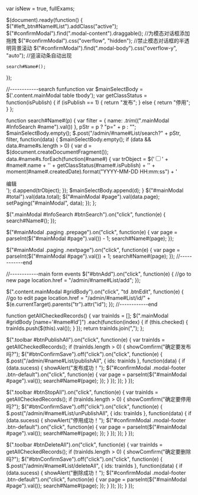 var isNew = true,
    fullExams;

$(document).ready(function() {
    $("#left_btn#Name#List").addClass("active");
    $("#confirmModal").find(".modal-content").draggable(); //为模态对话框添加拖拽
    $("#confirmModal").css("overflow", "hidden"); //禁止模态对话框的半透明背景滚动
    $("#confirmModal").find(".modal-body").css("overflow-y", "auto"); //竖滚动条自动出现

    search#Name#();
});

//------------search funfunction
var $mainSelectBody = $('.content.mainModal table tbody');
var getClassStatus = function(isPublish) {
    if (isPublish == 1) {
        return "发布";
    } else {
        return "停用";
    }
};

function search#Name#(p) {
    var filter = {
            name: $.trim($(".mainModal #InfoSearch #name").val())
        },
        pStr = p ? "p=" + p : "";
    $mainSelectBody.empty();
    $.post("/admin/#name#List/search?" + pStr, filter, function(data) {
        $mainSelectBody.empty();
        if (data && data.#name#s.length > 0) {
            var d = $(document.createDocumentFragment());
            data.#name#s.forEach(function(#name#) {
                var trObject = $('<tr id=' + #name#._id + '><td><span><input type="checkbox" name="#name#Id" value=' + #name#._id + ' /></span>' + #name#.name + '</td><td>' +
                    getClassStatus(#name#.isPublish) + '</td><td>' + moment(#name#.createdDate).format("YYYY-MM-DD HH:mm:ss") + '</td><td><div class="btn-group"><a class="btn btn-default btnEdit">编辑</a></div></td></tr>');
                d.append(trObject);
            });
            $mainSelectBody.append(d);
        }
        $("#mainModal #total").val(data.total);
        $("#mainModal #page").val(data.page);
        setPaging("#mainModal", data);
    });
};

$(".mainModal #InfoSearch #btnSearch").on("click", function(e) {
    search#Name#();
});

$("#mainModal .paging .prepage").on("click", function(e) {
    var page = parseInt($("#mainModal #page").val()) - 1;
    search#Name#(page);
});

$("#mainModal .paging .nextpage").on("click", function(e) {
    var page = parseInt($("#mainModal #page").val()) + 1;
    search#Name#(page);
});
//------------end

//------------main form events
$("#btnAdd").on("click", function(e) {
    //go to new page
    location.href = "/admin/#name#List/add";
});

$(".content.mainModal #gridBody").on("click", "td .btnEdit", function(e) {
    //go to edit page
    location.href = "/admin/#name#List/id/" + $(e.currentTarget).parents("tr").attr("id");
});
//------------end

function getAllCheckedRecords() {
    var trainIds = [];
    $(".mainModal #gridBody [name='#name#Id']")
        .each(function(index) {
            if (this.checked) {
                trainIds.push($(this).val());
            }
        });
    return trainIds.join(",");
};

$(".toolbar #btnPublishAll").on("click", function(e) {
    var trainIds = getAllCheckedRecords();
    if (trainIds.length > 0) {
        showComfirm("确定要发布吗?");
        $("#btnConfirmSave").off("click").on("click", function(e) {
            $.post("/admin/#name#List/publishAll", {
                ids: trainIds
            }, function(data) {
                if (data.sucess) {
                    showAlert("发布成功！");
                    $("#confirmModal .modal-footer .btn-default").on("click", function(e) {
                        var page = parseInt($("#mainModal #page").val());
                        search#Name#(page);
                    });
                }
            });
        });
    }
});

$(".toolbar #btnStopAll").on("click", function(e) {
    var trainIds = getAllCheckedRecords();
    if (trainIds.length > 0) {
        showComfirm("确定要停用吗?");
        $("#btnConfirmSave").off("click").on("click", function(e) {
            $.post("/admin/#name#List/unPublishAll", {
                ids: trainIds
            }, function(data) {
                if (data.sucess) {
                    showAlert("停用成功！");
                    $("#confirmModal .modal-footer .btn-default").on("click", function(e) {
                        var page = parseInt($("#mainModal #page").val());
                        search#Name#(page);
                    });
                }
            });
        });
    }
});

$(".toolbar #btnDeleteAll").on("click", function(e) {
    var trainIds = getAllCheckedRecords();
    if (trainIds.length > 0) {
        showComfirm("确定要删除吗?");
        $("#btnConfirmSave").off("click").on("click", function(e) {
            $.post("/admin/#name#List/deleteAll", {
                ids: trainIds
            }, function(data) {
                if (data.sucess) {
                    showAlert("删除成功！");
                    $("#confirmModal .modal-footer .btn-default").on("click", function(e) {
                        var page = parseInt($("#mainModal #page").val());
                        search#Name#(page);
                    });
                }
            });
        });
    }
});